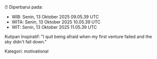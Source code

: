⏰ Diperbarui pada:
- WIB: Senin, 13 Oktober 2025 09.05.39 UTC
- WITA: Senin, 13 Oktober 2025 10.05.39 UTC
- WIT: Senin, 13 Oktober 2025 11.05.39 UTC

Kutipan Inspiratif:
"I quit being afraid when my first venture failed and the sky didn't fall down."


Kategori: motivational

